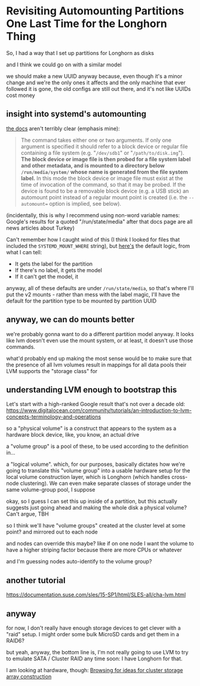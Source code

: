 # Revisiting Automounting Partitions One Last Time for the Longhorn Thing

So, I had a way that I set up partitions for Longhorn as disks

and I think we could go on with a similar model

we should make a new UUID anyway because, even though it's a minor change and we're the only ones it affects and the only machine that ever followed it is gone, the old configs are still out there, and it's not like UUIDs cost money

## insight into systemd's automounting

[the docs](https://www.freedesktop.org/software/systemd/man/systemd-mount.html) aren't terribly clear (emphasis mine):

> The command takes either one or two arguments. If only one argument is specified it should refer to a block device or regular file containing a file system (e.g. "`/dev/sdb1`" or "`/path/to/disk.img`"). **The block device or image file is then probed for a file system label and other metadata, and is mounted to a directory below `/run/media/system/` whose name is generated from the file system label.** In this mode the block device or image file must exist at the time of invocation of the command, so that it may be probed. If the device is found to be a removable block device (e.g. a USB stick) an automount point instead of a regular mount point is created (i.e. the `--automount=` option is implied, see below).

(incidentally, this is why I recommend using non-word variable names: Google's results for a quoted "/run/state/media" after that docs page are all news articles about Turkey)

Can't remember how I caught wind of this (I think I looked for files that included the `SYSTEMD_MOUNT_WHERE` string), but [here's](https://github.com/systemd/systemd/blob/c15ab81ed9fa9437fdc31b6761ad331f6fd52400/src/mount/mount-tool.c#L1104-L1126) the default logic, from what I can tell:

- It gets the label for the partition
- If there's no label, it gets the model
- If it can't get the model, it

anyway, all of these defaults are under `/run/state/media`, so that's where I'll put the v2 mounts - rather than mess with the label magic, I'll have the default for the partition type to be mounted by partition UUID

## anyway, we can do mounts better

we're probably gonna want to do a different partition model anyway. It looks like lvm doesn't even use the mount system, or at least, it doesn't use those commands.

what'd probably end up making the most sense would be to make sure that the presence of all lvm volumes result in mappings for all data pools their LVM supports the "storage class" for

## understanding LVM enough to bootstrap this

Let's start with a high-ranked Google result that's not over a decade old: https://www.digitalocean.com/community/tutorials/an-introduction-to-lvm-concepts-terminology-and-operations

so a "physical volume" is a construct that appears to the system as a hardware block device, like, you know, an actual drive

a "volume group" is a pool of these, to be used according to the definition in...

a "logical volume". which, for our purposes, basically dictates how we're going to translate this "volume group" into a usable hardware setup for the local volume construction layer, which is Longhorn (which handles cross-node clustering). We can even make separate classes of storage under the same volume-group pool, I suppose

okay, so I guess I can set this up inside of a partition, but this actually suggests just going ahead and making the whole disk a physical volume? Can't argue, TBH

so I think we'll have "volume groups" created at the cluster level at some point? and mirrored out to each node

and nodes can override this maybe? like if on one node I want the volume to have a higher striping factor because there are more CPUs or whatever

and I'm guessing nodes auto-identify to the volume group?

## another tutorial

https://documentation.suse.com/sles/15-SP1/html/SLES-all/cha-lvm.html

## anyway

for now, I don't really have enough storage devices to get clever with a "raid" setup. I might order some bulk MicroSD cards and get them in a RAID6?

but yeah, anyway, the bottom line is, I'm not really going to use LVM to try to emulate SATA / Cluster RAID any time soon: I have Longhorn for that.

I am looking at hardware, though: [Browsing for ideas for cluster storage array construction](eb3nf-b5ycy-rc8zs-j2h4q-0x28k)
